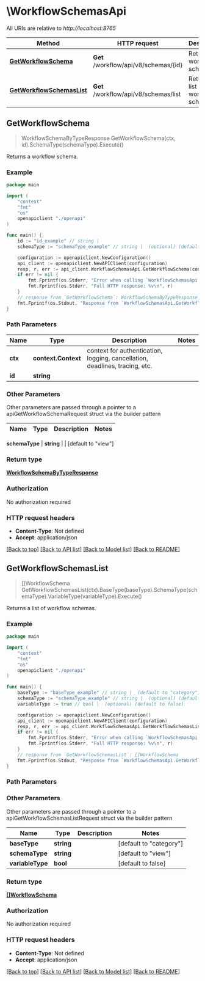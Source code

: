 # \WorkflowSchemasApi

All URIs are relative to *http://localhost:8765*

Method | HTTP request | Description
------------- | ------------- | -------------
[**GetWorkflowSchema**](WorkflowSchemasApi.md#GetWorkflowSchema) | **Get** /workflow/api/v8/schemas/{id} | Returns a workflow schema.
[**GetWorkflowSchemasList**](WorkflowSchemasApi.md#GetWorkflowSchemasList) | **Get** /workflow/api/v8/schemas/list | Returns a list of workflow schemas.



## GetWorkflowSchema

> WorkflowSchemaByTypeResponse GetWorkflowSchema(ctx, id).SchemaType(schemaType).Execute()

Returns a workflow schema.

### Example

```go
package main

import (
    "context"
    "fmt"
    "os"
    openapiclient "./openapi"
)

func main() {
    id := "id_example" // string | 
    schemaType := "schemaType_example" // string |  (optional) (default to "view")

    configuration := openapiclient.NewConfiguration()
    api_client := openapiclient.NewAPIClient(configuration)
    resp, r, err := api_client.WorkflowSchemasApi.GetWorkflowSchema(context.Background(), id).SchemaType(schemaType).Execute()
    if err != nil {
        fmt.Fprintf(os.Stderr, "Error when calling `WorkflowSchemasApi.GetWorkflowSchema``: %v\n", err)
        fmt.Fprintf(os.Stderr, "Full HTTP response: %v\n", r)
    }
    // response from `GetWorkflowSchema`: WorkflowSchemaByTypeResponse
    fmt.Fprintf(os.Stdout, "Response from `WorkflowSchemasApi.GetWorkflowSchema`: %v\n", resp)
}
```

### Path Parameters


Name | Type | Description  | Notes
------------- | ------------- | ------------- | -------------
**ctx** | **context.Context** | context for authentication, logging, cancellation, deadlines, tracing, etc.
**id** | **string** |  | 

### Other Parameters

Other parameters are passed through a pointer to a apiGetWorkflowSchemaRequest struct via the builder pattern


Name | Type | Description  | Notes
------------- | ------------- | ------------- | -------------

 **schemaType** | **string** |  | [default to &quot;view&quot;]

### Return type

[**WorkflowSchemaByTypeResponse**](WorkflowSchemaByTypeResponse.md)

### Authorization

No authorization required

### HTTP request headers

- **Content-Type**: Not defined
- **Accept**: application/json

[[Back to top]](#) [[Back to API list]](../README.md#documentation-for-api-endpoints)
[[Back to Model list]](../README.md#documentation-for-models)
[[Back to README]](../README.md)


## GetWorkflowSchemasList

> []WorkflowSchema GetWorkflowSchemasList(ctx).BaseType(baseType).SchemaType(schemaType).VariableType(variableType).Execute()

Returns a list of workflow schemas.

### Example

```go
package main

import (
    "context"
    "fmt"
    "os"
    openapiclient "./openapi"
)

func main() {
    baseType := "baseType_example" // string |  (default to "category")
    schemaType := "schemaType_example" // string |  (optional) (default to "view")
    variableType := true // bool |  (optional) (default to false)

    configuration := openapiclient.NewConfiguration()
    api_client := openapiclient.NewAPIClient(configuration)
    resp, r, err := api_client.WorkflowSchemasApi.GetWorkflowSchemasList(context.Background()).BaseType(baseType).SchemaType(schemaType).VariableType(variableType).Execute()
    if err != nil {
        fmt.Fprintf(os.Stderr, "Error when calling `WorkflowSchemasApi.GetWorkflowSchemasList``: %v\n", err)
        fmt.Fprintf(os.Stderr, "Full HTTP response: %v\n", r)
    }
    // response from `GetWorkflowSchemasList`: []WorkflowSchema
    fmt.Fprintf(os.Stdout, "Response from `WorkflowSchemasApi.GetWorkflowSchemasList`: %v\n", resp)
}
```

### Path Parameters



### Other Parameters

Other parameters are passed through a pointer to a apiGetWorkflowSchemasListRequest struct via the builder pattern


Name | Type | Description  | Notes
------------- | ------------- | ------------- | -------------
 **baseType** | **string** |  | [default to &quot;category&quot;]
 **schemaType** | **string** |  | [default to &quot;view&quot;]
 **variableType** | **bool** |  | [default to false]

### Return type

[**[]WorkflowSchema**](WorkflowSchema.md)

### Authorization

No authorization required

### HTTP request headers

- **Content-Type**: Not defined
- **Accept**: application/json

[[Back to top]](#) [[Back to API list]](../README.md#documentation-for-api-endpoints)
[[Back to Model list]](../README.md#documentation-for-models)
[[Back to README]](../README.md)

